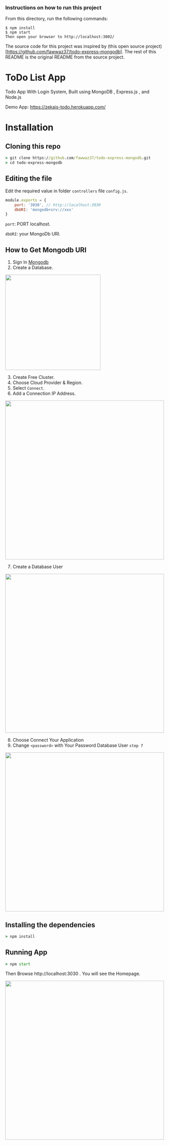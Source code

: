 ### Instructions on how to run this project
From this directory, run the following commands:
```
$ npm install
$ npm start
Then open your browser to http://localhost:3002/
```

The source code for this project was inspired by (this open source project)[https://github.com/fawwaz37/todo-express-mongodb].
The rest of this README is the original README from the source project.


# **ToDo List App**

Todo App With Login System, Built using MongoDB , Express.js , and Node.js

Demo App:
https://zekais-todo.herokuapp.com/

# Installation
## Cloning this repo
```cmd
> git clone https://github.com/fawwaz37/todo-express-mongodb.git
> cd todo-express-mongodb
```

## Editing the file
Edit the required value in folder `controllers` file `config.js`.

```js
module.exports = {
    port: '3030', // http://localhost:3030 
    dbURI: 'mongodb+srv://xxx' 
}
```

`port`: PORT localhost.

`dbURI`: your MongoDb URI. 

## How to Get Mongodb URI
1. Sign In [Mongodb](https://www.mongodb.com/)
2. Create a Database.
<img src="https://i.postimg.cc/R0D16X3C/1.png" width="300">

3. Create Free Cluster.
4. Choose Cloud Provider & Region.
5. Select `Connect`.
6. Add a Connection IP Address.
<img src="https://i.postimg.cc/gk1H2MZY/5-1.png" width="500">

7. Create a Database User
<img src="https://i.postimg.cc/T1zCLGPc/5-2.png" width="500">

8. Choose Connect Your Application
9. Change `<password>` with Your Password Database User `step 7`
<img src="https://i.postimg.cc/6pW4wgW2/db.png" width="500">

## Installing the dependencies
```cmd
> npm install
```

## Running App
```cmd
> npm start
```

Then Browse http://localhost:3030 . You will see the Homepage.

<img src="https://i.postimg.cc/nrdbmXmt/end.png" width="500">
